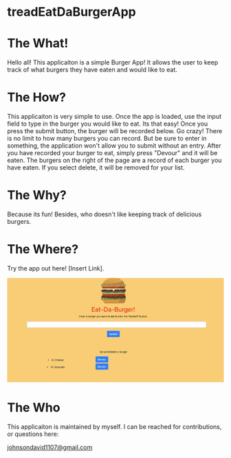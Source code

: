 # treadEatDaBurgerApp

# The What!
Hello all!  This applicaiton is a simple Burger App!  It allows the user to keep track of what burgers they have eaten and would like to eat.  

# The How?
This applicaiton is very simple to use.  Once the app is loaded, use the input field to type in the burger you would like to eat.  Its that easy!  Once you press the submit button, the burger will be recorded below.  Go crazy!  There is no limit to how many burgers you can record.  But be sure to enter in something, the application won't allow you to submit without an entry.  After you have recorded your burger to eat, simply press "Devour" and it will be eaten.  The burgers on the right of the page are a record of each burger you have eaten.  If you select delete, it will be removed for your list. 

# The Why?

Because its fun!  Besides, who doesn't like keeping track of delicious burgers.

# The Where?

Try the app out here!  [Insert Link].

<img src="./public/assets/css/burgerAppPic.png" alt="burgerPic">

# The Who

This applicaiton is maintained by myself.  I can be reached for contributions, or questions here:

johnsondavid1107@gmail.com

